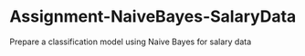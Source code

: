 # Assignment-NaiveBayes-SalaryData

Prepare a classification model using Naive Bayes 
for salary data 
